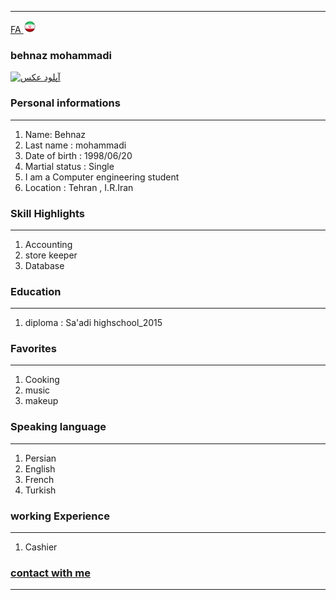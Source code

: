 
---
[FA](index.md)<a class="pt-trigger" href="index" data-animation="62"> <img src="img/Iran.png" width="20" height="20"/></a>

### behnaz mohammadi
<a href="https://uupload.ir/view/mdax_pic.jpeg" target="_blank"><img src="https://uupload.ir/files/mdax_pic_thumb.jpeg" border="0" alt="آپلود عکس" /></a>

### Personal informations

---
<ol>
  <li> Name: Behnaz</li>
  <li> Last name : mohammadi</li>
  <li> Date of birth : 1998/06/20</li>
  <li> Martial status : Single</li>
  <li> I am a Computer engineering student</li>
  <li> Location : Tehran , I.R.Iran</li>
</ol>


### Skill Highlights

---
<ol>
  <li> Accounting</li>
  <li> store keeper</li>
  <li> Database</li>
</ol>

### Education

---
<ol>
<li>diploma : Sa'adi highschool_2015 </li>
</ol>

### Favorites

---
<ol>
  <li> Cooking</li>
  <li> music</li>
  <li> makeup</li>
</ol>

### Speaking language

---
<ol> 
  <li> Persian</li>
  <li> English</li>
  <li> French</li>
  <li> Turkish</li>
</ol>

### working Experience

---
<ol>
  <li> Cashier</li>
</ol>

### [contact with me](behnaz.m18@gmail.com)


--- 

